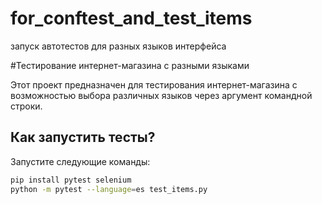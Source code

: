 # for_conftest_and_test_items
запуск автотестов для разных языков интерфейса


#Тестирование интернет-магазина с разными языками

Этот проект предназначен для тестирования интернет-магазина с возможностью выбора различных языков через аргумент командной строки.

## Как запустить тесты?

Запустите следующие команды:

```bash
pip install pytest selenium
python -m pytest --language=es test_items.py
